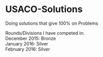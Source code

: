 # USACO-Solutions
Doing solutions that give 100% on Problems

Rounds/Divisions I have competed in: <br>
December 2015: Bronze <br>
January 2016: Silver <br>
February 2016: Silver <br>
